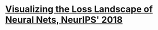 # [Visualizing the Loss Landscape of Neural Nets, NeurIPS' 2018](https://arxiv.org/pdf/1712.09913.pdf)
